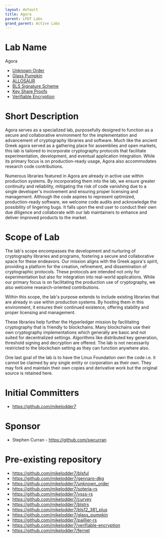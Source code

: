 ```yaml
---
layout: default
title: Agora
parent: LFDT Labs
grand_parent: Active Labs
---
```

# Lab Name
Agora

* [Unknown Order](https://github.com/hyperledger-labs/agora-unknown_order)
* [Glass Pumpkin](https://github.com/hyperledger-labs/agora-glass_pumpkin)
* [ALLOSAUR](https://github.com/LF-Decentralized-Trust-labs/agora-allosaurus-rs)
* [BLS Signature Scheme](https://github.com/LF-Decentralized-Trust-labs/agora-blsful)
* [Key Share Proofs](https://github.com/LF-Decentralized-Trust-labs/agora-key-share-proofs)
* [Verifiable Encryption](https://github.com/LF-Decentralized-Trust-labs/agora-verifiable-encryption)

# Short Description
Agora serves as a specialized lab, purposefully designed to function as a secure and collaborative environment for the
implementation and advancement of cryptography libraries and software.
Much like the ancient Greek agora served as a gathering place for assemblies and open markets, this lab is tailored
to incorporate cryptography protocols that facilitate experimentation, development, and eventual application integration.
While its primary focus is on production-ready usage, Agora also accommodates research code contributions.

Numerous libraries featured in Agora are already in active use within production systems.
By incorporating them into the lab, we ensure greater continuity and reliability,
mitigating the risk of code vanishing due to a single developer's involvement and ensuring proper licensing and management.
Although the code aspires to represent optimized, production-ready software, we welcome code audits and acknowledge the possibility of lingering bugs.
It falls upon the end user to conduct their own due diligence and collaborate with our lab maintainers to enhance and deliver improved products to the market.

# Scope of Lab
The lab's scope encompasses the development and nurturing of cryptography libraries and programs, fostering a secure and collaborative space for these endeavors. Our mission aligns with the Greek agora's spirit, providing a platform for the creation, refinement, and dissemination of cryptographic protocols. These protocols are intended not only for experimentation but also for integration into real-world applications. While our primary focus is on facilitating the production use of cryptography, we also welcome research-oriented contributions.

Within this scope, the lab's purpose extends to include existing libraries that are already in use within production systems.
By hosting them in this environment, it ensures their continued existence, offering stability and proper licensing and management.

These libraries help further the Hyperledger mission by facilitating cryptography that is friendly to blockchains.
Many blockchains use their own cryptography implementations which generally are basic and not suited for decentralized
settings. Algorithms like distributed key generation, threshold signing and decryption are offered. The lab is not
necessarily restricted to the blockchain setting as they can function anywhere also.

One last goal of the lab is to have the Linux Foundation own the code i.e. it cannot be claimed by any single entity or
corporation as their own. They may fork and maintain their own copies and derivative work but the original source
is retained here.

# Initial Committers
- https://github.com/mikelodder7

# Sponsor
- Stephen Curran - https://github.com/swcurran

# Pre-existing repository
- https://github.com/mikelodder7/blsful
- https://github.com/mikelodder7/gennaro-dkg
- https://github.com/mikelodder7/unknown_order
- https://github.com/mikelodder7/soteria-rs
- https://github.com/mikelodder7/vsss-rs
- https://github.com/mikelodder7/curvey
- https://github.com/mikelodder7/blstrs
- https://github.com/mikelodder7/bls12_381_plus
- https://github.com/mikelodder7/glass_pumpkin
- https://github.com/mikelodder7/paillier-rs
- https://github.com/mikelodder7/verifiable-encryption
- https://github.com/mikelodder7/fernet
